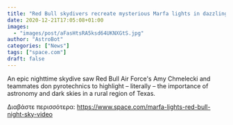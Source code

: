 ```yaml
---
title: "Red Bull skydivers recreate mysterious Marfa lights in dazzling video for winter solstice 2020"
date: 2020-12-21T17:05:08+01:00
images:
  - "images/post/aFasHtsRA5ksd64UKNXGtS.jpg"
author: "AstroBot"
categories: ["News"]
tags: ["space.com"]
draft: false
---
```


An epic nighttime skydive saw Red Bull Air Force's Amy Chmelecki and teammates don pyrotechnics to highlight – literally – the importance of astronomy and dark skies in a rural region of Texas. 

Διαβάστε περισσότερα: https://www.space.com/marfa-lights-red-bull-night-sky-video
